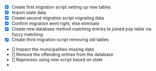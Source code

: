 - [X] Create first migration script setting up new tables
- [X] Import state data
- [X] Create second migration script migrating data 
- [X] Confirm migration went right, else eliminate
- [X] Create new database method matching entries to joined pop table via fuzzy matching
- [X] Create third migration script removing old tables
- [] Inspect the municipalities missing data
- [] Remove the offending entries from the database
- [] Reprocess using new script based on state 
- 